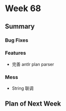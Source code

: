 # Week 68

## Summary

### Bug Fixes

### Features

- 完善 antlr plan parser

### Mess

- String 联调

## Plan of Next Week

